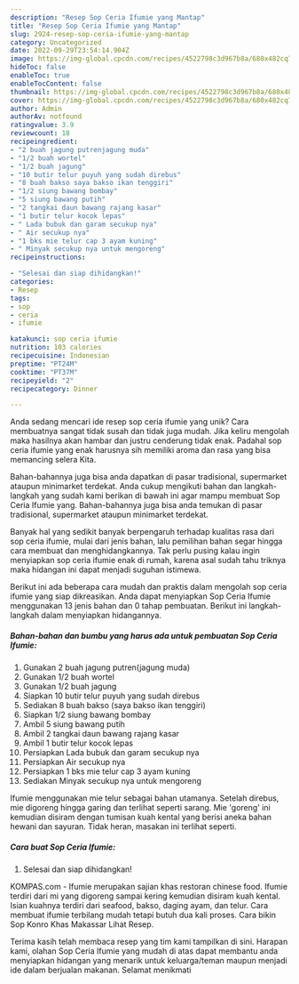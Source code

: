 ```yaml
---
description: "Resep Sop Ceria Ifumie yang Mantap"
title: "Resep Sop Ceria Ifumie yang Mantap"
slug: 2924-resep-sop-ceria-ifumie-yang-mantap
category: Uncategorized
date: 2022-09-29T23:54:14.904Z
image: https://img-global.cpcdn.com/recipes/4522798c3d967b8a/680x482cq70/sop-ceria-ifumie-foto-resep-utama.jpg
hideToc: false
enableToc: true
enableTocContent: false
thumbnail: https://img-global.cpcdn.com/recipes/4522798c3d967b8a/680x482cq70/sop-ceria-ifumie-foto-resep-utama.jpg
cover: https://img-global.cpcdn.com/recipes/4522798c3d967b8a/680x482cq70/sop-ceria-ifumie-foto-resep-utama.jpg
author: Admin
authorAv: notfound
ratingvalue: 3.9
reviewcount: 18
recipeingredient:
- "2 buah jagung putrenjagung muda"
- "1/2 buah wortel"
- "1/2 buah jagung"
- "10 butir telur puyuh yang sudah direbus"
- "8 buah bakso saya bakso ikan tenggiri"
- "1/2 siung bawang bombay"
- "5 siung bawang putih"
- "2 tangkai daun bawang rajang kasar"
- "1 butir telur kocok lepas"
- " Lada bubuk dan garam secukup nya"
- " Air secukup nya"
- "1 bks mie telur cap 3 ayam kuning"
- " Minyak secukup nya untuk mengoreng"
recipeinstructions:

- "Selesai dan siap dihidangkan!"
categories:
- Resep
tags:
- sop
- ceria
- ifumie

katakunci: sop ceria ifumie 
nutrition: 103 calories
recipecuisine: Indonesian
preptime: "PT24M"
cooktime: "PT37M"
recipeyield: "2"
recipecategory: Dinner

---
```





Anda sedang mencari ide resep sop ceria ifumie yang unik? Cara membuatnya sangat tidak susah dan tidak juga mudah. Jika keliru mengolah maka hasilnya akan hambar dan justru cenderung tidak enak. Padahal sop ceria ifumie yang enak harusnya sih memiliki aroma dan rasa yang bisa memancing selera Kita.





Bahan-bahannya juga bisa anda dapatkan di pasar tradisional, supermarket ataupun minimarket terdekat. Anda cukup mengikuti bahan dan langkah-langkah yang sudah kami berikan di bawah ini agar mampu membuat Sop Ceria Ifumie yang. Bahan-bahannya juga bisa anda temukan di pasar tradisional, supermarket ataupun minimarket terdekat.

Banyak hal yang sedikit banyak berpengaruh terhadap kualitas rasa dari sop ceria ifumie, mulai dari jenis bahan, lalu pemilihan bahan segar hingga cara membuat dan menghidangkannya. Tak perlu pusing kalau ingin menyiapkan sop ceria ifumie enak di rumah, karena asal sudah tahu triknya maka hidangan ini dapat menjadi suguhan istimewa.






Berikut ini ada beberapa cara mudah dan praktis dalam mengolah sop ceria ifumie yang siap dikreasikan. Anda dapat menyiapkan Sop Ceria Ifumie menggunakan 13 jenis bahan dan 0 tahap pembuatan. Berikut ini langkah-langkah dalam menyiapkan hidangannya.

<!--inarticleads1-->

##### Bahan-bahan dan bumbu yang harus ada untuk pembuatan Sop Ceria Ifumie:

1. Gunakan 2 buah jagung putren(jagung muda)
1. Gunakan 1/2 buah wortel
1. Gunakan 1/2 buah jagung
1. Siapkan 10 butir telur puyuh yang sudah direbus
1. Sediakan 8 buah bakso (saya bakso ikan tenggiri)
1. Siapkan 1/2 siung bawang bombay
1. Ambil 5 siung bawang putih
1. Ambil 2 tangkai daun bawang rajang kasar
1. Ambil 1 butir telur kocok lepas
1. Persiapkan  Lada bubuk dan garam secukup nya
1. Persiapkan  Air secukup nya
1. Persiapkan 1 bks mie telur cap 3 ayam kuning
1. Sediakan  Minyak secukup nya untuk mengoreng


Ifumie menggunakan mie telur sebagai bahan utamanya. Setelah direbus, mie digoreng hingga garing dan terlihat seperti sarang. Mie &#39;goreng&#39; ini kemudian disiram dengan tumisan kuah kental yang berisi aneka bahan hewani dan sayuran. Tidak heran, masakan ini terlihat seperti. 

<!--inarticleads2-->

##### Cara buat Sop Ceria Ifumie:


1. Selesai dan siap dihidangkan!

KOMPAS.com - Ifumie merupakan sajian khas restoran chinese food. Ifumie terdiri dari mi yang digoreng sampai kering kemudian disiram kuah kental. Isian kuahnya terdiri dari seafood, bakso, daging ayam, dan telur. Cara membuat ifumie terbilang mudah tetapi butuh dua kali proses. Cara bikin Sop Konro Khas Makassar Lihat Resep. 

Terima kasih telah membaca resep yang tim kami tampilkan di sini. Harapan kami, olahan Sop Ceria Ifumie yang mudah di atas dapat membantu anda menyiapkan hidangan yang menarik untuk keluarga/teman maupun menjadi ide dalam berjualan makanan. Selamat menikmati
